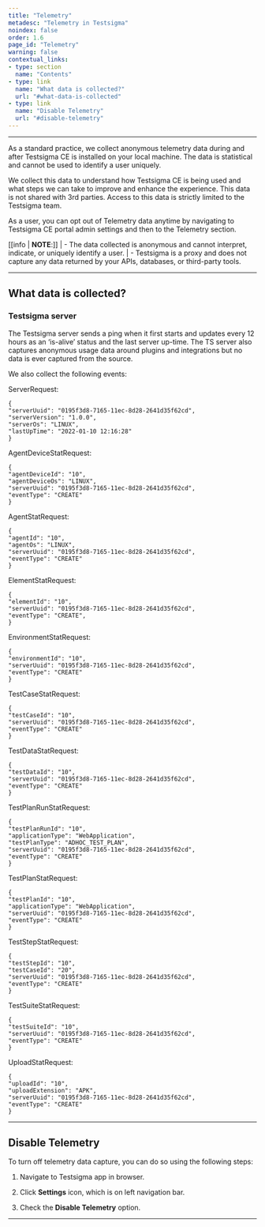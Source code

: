 ```yaml
---
title: "Telemetry"
metadesc: "Telemetry in Testsigma"
noindex: false
order: 1.6
page_id: "Telemetry"
warning: false
contextual_links:
- type: section
  name: "Contents"
- type: link
  name: "What data is collected?"
  url: "#what-data-is-collected"
- type: link
  name: "Disable Telemetry"
  url: "#disable-telemetry"
---
```


---

As a standard practice, we collect anonymous telemetry data during and after Testsigma CE is installed on your local machine. The data is statistical and cannot be used to identify a user uniquely.

We collect this data to understand how Testsigma CE is being used and what steps we can take to improve and enhance the experience. This data is not shared with 3rd parties. Access to this data is strictly limited to the Testsigma team.  

As a user, you can opt out of Telemetry data anytime by navigating to Testsigma CE portal admin settings and then to the Telemetry section.

  

[[info | **NOTE**:]]
| - The data collected is anonymous and cannot interpret, indicate, or uniquely identify a user.
| - Testsigma is a proxy and does not capture any data returned by your APIs, databases, or third-party tools.
    
---


## **What data is collected?**

### **Testsigma server**

The Testsigma server sends a ping when it first starts and updates every 12 hours as an ‘is-alive’ status and the last server up-time. The TS server also captures anonymous usage data around plugins and integrations but no data is ever captured from the source.

  

We also collect the following events:

  

ServerRequest:

    {
    "serverUuid": "0195f3d8-7165-11ec-8d28-2641d35f62cd",
    "serverVersion": "1.0.0",
    "serverOs": "LINUX",
    "lastUpTime": "2022-01-10 12:16:28"
    }

AgentDeviceStatRequest:

    {
    "agentDeviceId": "10",
    "agentDeviceOs": "LINUX",
    "serverUuid": "0195f3d8-7165-11ec-8d28-2641d35f62cd",
    "eventType": "CREATE"
    }

AgentStatRequest:

    {
    "agentId": "10",
    "agentOs": "LINUX",
    "serverUuid": "0195f3d8-7165-11ec-8d28-2641d35f62cd",
    "eventType": "CREATE"
    }


ElementStatRequest:

    {
    "elementId": "10",
    "serverUuid": "0195f3d8-7165-11ec-8d28-2641d35f62cd",
    "eventType": "CREATE",
    }

EnvironmentStatRequest:

    {
    "environmentId": "10",
    "serverUuid": "0195f3d8-7165-11ec-8d28-2641d35f62cd",
    "eventType": "CREATE"
    }

TestCaseStatRequest:

    {
    "testCaseId": "10",
    "serverUuid": "0195f3d8-7165-11ec-8d28-2641d35f62cd",
    "eventType": "CREATE"
    }


TestDataStatRequest:

    {
    "testDataId": "10",
    "serverUuid": "0195f3d8-7165-11ec-8d28-2641d35f62cd",
    "eventType": "CREATE"
    }


TestPlanRunStatRequest:

    {
    "testPlanRunId": "10",
    "applicationType": "WebApplication",
    "testPlanType": "ADHOC_TEST_PLAN",
    "serverUuid": "0195f3d8-7165-11ec-8d28-2641d35f62cd",
    "eventType": "CREATE"
    }

  
TestPlanStatRequest:

    {
    "testPlanId": "10",
    "applicationType": "WebApplication",
    "serverUuid": "0195f3d8-7165-11ec-8d28-2641d35f62cd",
    "eventType": "CREATE"
    }


TestStepStatRequest:

    {
    "testStepId": "10",
    "testCaseId": "20",
    "serverUuid": "0195f3d8-7165-11ec-8d28-2641d35f62cd",
    "eventType": "CREATE"
    }

TestSuiteStatRequest:

    {
    "testSuiteId": "10",
    "serverUuid": "0195f3d8-7165-11ec-8d28-2641d35f62cd",
    "eventType": "CREATE"
    }


UploadStatRequest:

    {
    "uploadId": "10",
    "uploadExtension": "APK",
    "serverUuid": "0195f3d8-7165-11ec-8d28-2641d35f62cd",
    "eventType": "CREATE"
    }

---

## **Disable Telemetry**

To turn off telemetry data capture, you can do so using the following steps:

1. Navigate to Testsigma app in browser.
    
2. Click **Settings** icon, which is on left navigation bar.
    
3. Check the **Disable Telemetry** option.

---
